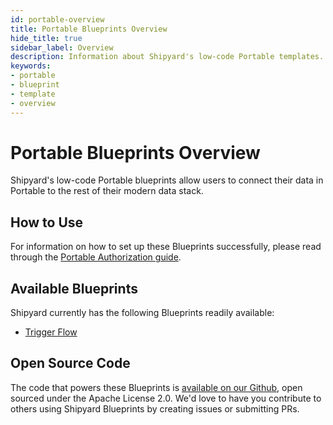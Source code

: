 ```yaml
---
id: portable-overview
title: Portable Blueprints Overview
hide_title: true
sidebar_label: Overview
description: Information about Shipyard's low-code Portable templates.
keywords:
- portable
- blueprint
- template
- overview
---
```


# Portable Blueprints Overview

Shipyard's low-code Portable blueprints allow users to connect their data in Portable to the rest of their modern data stack.


## How to Use
For information on how to set up these Blueprints successfully, please read through the [Portable Authorization guide](portable-authorization.md).


## Available Blueprints
Shipyard currently has the following Blueprints readily available:

- [Trigger Flow](portable-trigger-flow.md)

## Open Source Code
The code that powers these Blueprints is [available on our Github](https://github.com/shipyardapp/shipyard-blueprints/tree/main/shipyard_blueprints/portable), open sourced under the Apache License 2.0. We'd love to have you contribute to others using Shipyard Blueprints by creating issues or submitting PRs.
